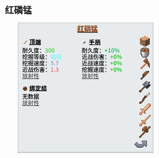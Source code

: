 # 红磷锰

<figure><img src="../../.gitbook/assets/屏幕截图 2025-03-03 170954.png" alt=""><figcaption></figcaption></figure>
